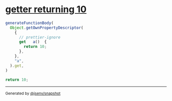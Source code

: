# [getter returning 10](../../function_parser.test.js#L49)

```js
generateFunctionBody(
  Object.getOwnPropertyDescriptor(
    {
      // prettier-ignore
      get   a()  {
        return 10;
      },
    },
    "a",
  ).get,
)
```

```js
return 10;
```
---
<sub>
  Generated by <a href="https://github.com/jsenv/core/tree/main/packages/independent/snapshot">@jsenv/snapshot</a>
</sub>
